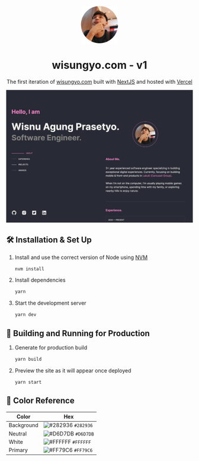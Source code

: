 <div align="center">
  <img alt="Logo" src="https://raw.githubusercontent.com/wisungyo/simplify-website/master/public/images/me-circle.png" width="100" />
</div>
<h1 align="center">
  wisungyo.com - v1
</h1>
<p align="center">
  The first iteration of <a href="https://wisungyo.com" target="_blank">wisungyo.com</a> built with <a href="https://www.nextjs.org/" target="_blank">NextJS</a> and hosted with <a href="https://www.vercel.com/" target="_blank">Vercel</a>
</p>

<div align="center">
  <img alt="Demo" src="https://raw.githubusercontent.com/wisungyo/simplify-website/master/public/images/demo.png" />
</div>

## 🛠 Installation & Set Up

1. Install and use the correct version of Node using [NVM](https://github.com/nvm-sh/nvm)

   ```sh
   nvm install
   ```

2. Install dependencies

   ```sh
   yarn
   ```

3. Start the development server

   ```sh
   yarn dev
   ```

## 🚀 Building and Running for Production

1. Generate for production build

   ```sh
   yarn build
   ```

1. Preview the site as it will appear once deployed

   ```sh
   yarn start
   ```

## 🎨 Color Reference

| Color      | Hex                                                                |
| ---------- | ------------------------------------------------------------------ |
| Background | ![#282936](https://via.placeholder.com/10/282936?text=+) `#282936` |
| Neutral    | ![#D6D7DB](https://via.placeholder.com/10/D6D7DB?text=+) `#D6D7DB` |
| White      | ![#FFFFFF](https://via.placeholder.com/10/FFFFFF?text=+) `#FFFFFF` |
| Primary    | ![#FF79C6](https://via.placeholder.com/10/FF79C6?text=+) `#FF79C6` |
